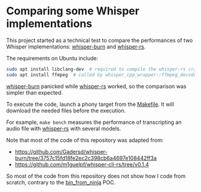 
Comparing some Whisper implementations
======================================

This project started as a technical test to compare the performances of two Whisper
implementations: [whisper-burn][] and [whisper-rs][].

The requirements on Ubuntu include:

```bash
sudo apt install libclang-dev  # required to compile the whisper-rs crate
sudo apt install ffmpeg  # called by whisper_cpp_wrapper::ffmpeg_decoder::use_ffmpeg
```

[whisper-burn][] panicked while [whisper-rs][] worked, so the comparison was simpler than expected.

To execute the code, launch a phony target from the [Makefile][].
It will download the needed files before the execution.

For example, `make bench` measures the performance of transcripting an audio file with
[whisper-rs][] with several models.

Note that most of the code of this repository was adapted from:

  + <https://github.com/Gadersd/whisper-burn/tree/3757c15fd18fe2ec2c398cb6a4697e108442ff3a>
  + <https://github.com/m1guelpf/whisper-cli-rs/tree/v0.1.4>

So most of the code from this repository does not show how I code from scratch,
contrary to the [bin_from_ninja][] POC.

[bin_from_ninja]: https://github.com/DenisNavarro/rust_pocs/tree/main/bin_from_ninja
[Makefile]: ./Makefile
[whisper-burn]: https://github.com/Gadersd/whisper-burn
[whisper-rs]: https://github.com/tazz4843/whisper-rs

